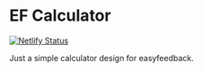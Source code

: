 # EF Calculator

[![Netlify Status](https://api.netlify.com/api/v1/badges/25bf01ec-16b4-4457-8554-b843fcefc926/deploy-status)](https://app.netlify.com/sites/kaleidoscopic-creponne-ab1807/deploys)

Just a simple calculator design for easyfeedback.
